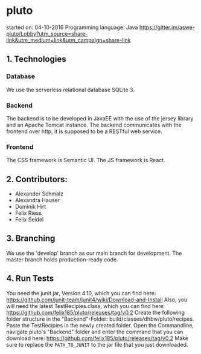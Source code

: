 # pluto

started on: 04-10-2016
Programming language: Java
https://gitter.im/aswe-pluto/Lobby?utm_source=share-link&utm_medium=link&utm_campaign=share-link


## 1. Technologies
### Database
We use the serverless relational database SQLite 3.

### Backend
The backend is to be developed in JavaEE with the use of the jersey library and an Apache Tomcat instance.
The backend communicates with the frontend over http, it is supposed to be a RESTful web service. 

### Frontend
The CSS framework is Semantic UI. The JS framework is React.


## 2. Contributors:
- Alexander Schmalz
- Alexandra Hauser
- Dominik Hirt
- Felix Riess
- Felix Seidel

## 3. Branching
We use the 'develop' branch as our main branch for development. The master branch holds production-ready code.

## 4. Run Tests
You need the junit.jar, Version 4.10, which you can find here: https://github.com/junit-team/junit4/wiki/Download-and-Install
Also, you will need the latest TestRecipies.class, which you can find here: https://github.com/felix185/pluto/releases/tag/v0.2
Create the following folder structure in the "Backend"-Folder: build/classes/dhbw/pluto/recipes.
Paste the TestRecipies in the newly created folder.
Open the Commandline, navigate pluto's "Backend" folder and enter the command that you can download here:
https://github.com/felix185/pluto/releases/tag/v0.2
Make sure to replace the `PATH_TO_JUNIT` to the jar file that you just downloaded.
